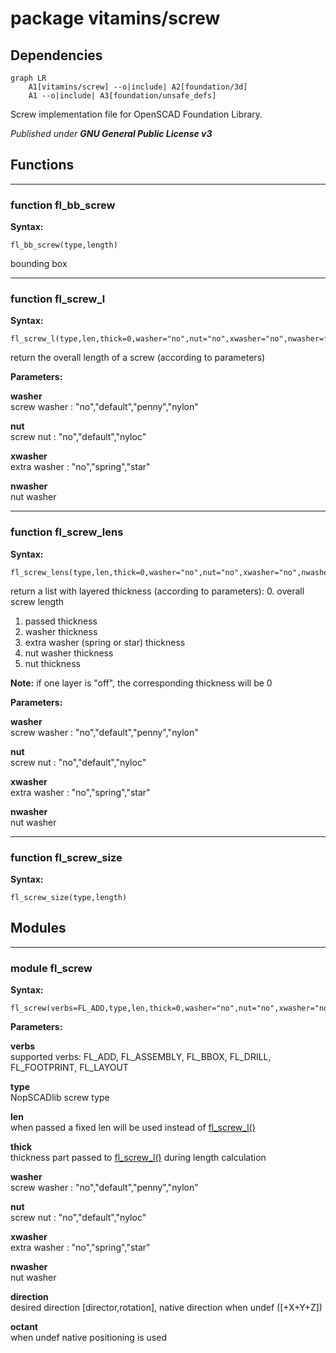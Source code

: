 # package vitamins/screw

## Dependencies

```mermaid
graph LR
    A1[vitamins/screw] --o|include| A2[foundation/3d]
    A1 --o|include| A3[foundation/unsafe_defs]
```

Screw implementation file for OpenSCAD Foundation Library.



*Published under __GNU General Public License v3__*

## Functions

---

### function fl_bb_screw

__Syntax:__

```text
fl_bb_screw(type,length)
```

bounding box

---

### function fl_screw_l

__Syntax:__

```text
fl_screw_l(type,len,thick=0,washer="no",nut="no",xwasher="no",nwasher=false)
```

return the overall length of a screw (according to parameters)

__Parameters:__

__washer__  
screw washer : "no","default","penny","nylon"

__nut__  
screw nut    : "no","default","nyloc"

__xwasher__  
extra washer : "no","spring","star"

__nwasher__  
nut washer


---

### function fl_screw_lens

__Syntax:__

```text
fl_screw_lens(type,len,thick=0,washer="no",nut="no",xwasher="no",nwasher=false)
```

return a list with layered thickness (according to parameters):
0. overall screw length
1. passed thickness
2. washer thickness
3. extra washer (spring or star) thickness
4. nut washer thickness
5. nut thickness

**Note:** if one layer is "off", the corresponding thickness will be 0


__Parameters:__

__washer__  
screw washer : "no","default","penny","nylon"

__nut__  
screw nut    : "no","default","nyloc"

__xwasher__  
extra washer : "no","spring","star"

__nwasher__  
nut washer


---

### function fl_screw_size

__Syntax:__

```text
fl_screw_size(type,length)
```

## Modules

---

### module fl_screw

__Syntax:__

    fl_screw(verbs=FL_ADD,type,len,thick=0,washer="no",nut="no",xwasher="no",nwasher=false,direction,octant)

__Parameters:__

__verbs__  
supported verbs: FL_ADD, FL_ASSEMBLY, FL_BBOX, FL_DRILL, FL_FOOTPRINT, FL_LAYOUT

__type__  
NopSCADlib screw type

__len__  
when passed a fixed len will be used instead of [fl_screw_l()](#function-fl_screw_l)

__thick__  
thickness part passed to [fl_screw_l()](#function-fl_screw_l) during length calculation

__washer__  
screw washer : "no","default","penny","nylon"

__nut__  
screw nut    : "no","default","nyloc"

__xwasher__  
extra washer : "no","spring","star"

__nwasher__  
nut washer

__direction__  
desired direction [director,rotation], native direction when undef ([+X+Y+Z])

__octant__  
when undef native positioning is used


